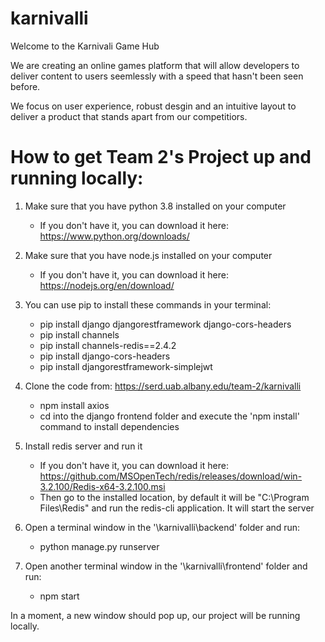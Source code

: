 # karnivalli

Welcome to the Karnivali Game Hub

We are creating an online games platform that will allow developers to deliver content to users seemlessly with a speed that hasn't been seen before. 

We focus on user experience, robust desgin and an intuitive layout to deliver a product that stands apart from our competitiors. 

# How to get Team 2's Project up and running locally:


1) Make sure that you have python 3.8 installed on your computer
	- If you don't have it, you can download it here: https://www.python.org/downloads/
	
	
2) Make sure that you have node.js installed on your computer
	- If you don't have it, you can download it here: https://nodejs.org/en/download/
	
	
3) You can use pip to install these commands in your terminal:
	 - pip install django djangorestframework django-cors-headers
     - pip install channels
     - pip install channels-redis==2.4.2
	 - pip install django-cors-headers
	 - pip install djangorestframework-simplejwt
	
	
4) Clone the code from: https://serd.uab.albany.edu/team-2/karnivalli
	- npm install axios
	- cd into the django frontend folder and execute the 'npm install' command to install dependencies
	
	
5) Install redis server and run it
	- If you don't have it, you can download it here: https://github.com/MSOpenTech/redis/releases/download/win-3.2.100/Redis-x64-3.2.100.msi
	- Then go to the installed location, by default it will be "C:\Program Files\Redis\" and run the redis-cli application. It will start the server


6) Open a terminal window in the '\karnivalli\backend\' folder and run:
	- python manage.py runserver
	
	
7) Open another terminal window in the '\karnivalli\frontend' folder and run:
	- npm start
	

In a moment, a new window should pop up, our project will be running locally. 

